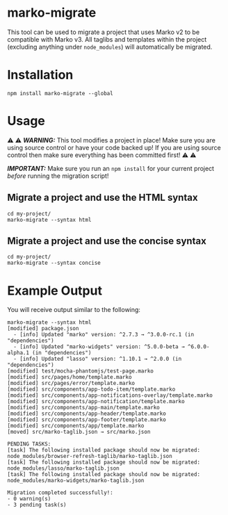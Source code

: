 marko-migrate
=============

This tool can be used to migrate a project that uses Marko v2 to be compatible with Marko v3. All taglibs and templates within the project (excluding anything under `node_modules`) will automatically be migrated.

# Installation

```
npm install marko-migrate --global
```

# Usage

:warning: :warning: ___WARNING:___ This tool modifies a project in place! Make sure you are using source control or have your code backed up! If you are using source control then make sure everything has been committed first! :warning: :warning:

___IMPORTANT:___ Make sure you run an `npm install` for your current project _before_ running the migration script!

## Migrate a project and use the HTML syntax

```
cd my-project/
marko-migrate --syntax html
```

## Migrate a project and use the concise syntax

```
cd my-project/
marko-migrate --syntax concise
```

# Example Output

You will receive output similar to the following:

```text
marko-migrate --syntax html
[modified] package.json
  - [info] Updated "marko" version: ^2.7.3 → ^3.0.0-rc.1 (in "dependencies")
  - [info] Updated "marko-widgets" version: ^5.0.0-beta → ^6.0.0-alpha.1 (in "dependencies")
  - [info] Updated "lasso" version: ^1.10.1 → ^2.0.0 (in "dependencies")
[modified] test/mocha-phantomjs/test-page.marko
[modified] src/pages/home/template.marko
[modified] src/pages/error/template.marko
[modified] src/components/app-todo-item/template.marko
[modified] src/components/app-notifications-overlay/template.marko
[modified] src/components/app-notification/template.marko
[modified] src/components/app-main/template.marko
[modified] src/components/app-header/template.marko
[modified] src/components/app-footer/template.marko
[modified] src/components/app/template.marko
[moved] src/marko-taglib.json → src/marko.json

PENDING TASKS:
[task] The following installed package should now be migrated: node_modules/browser-refresh-taglib/marko-taglib.json
[task] The following installed package should now be migrated: node_modules/lasso/marko-taglib.json
[task] The following installed package should now be migrated: node_modules/marko-widgets/marko-taglib.json

Migration completed successfully!:
- 0 warning(s)
- 3 pending task(s)
```